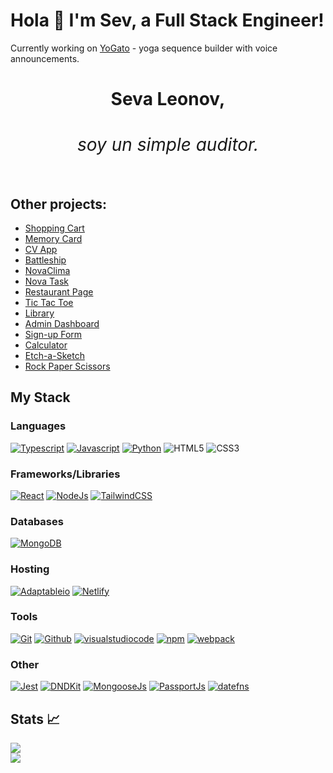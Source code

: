 # Hola 👋 I'm Sev, a Full Stack Engineer!


Currently working on [YoGato](https://github.com/sevleo/YoGato) - yoga sequence builder with voice announcements.
<h1 align="center">Seva Leonov, <span><h6>soy un simple auditor.</h6></span></h1>
  



## Other projects:
- [Shopping Cart](https://github.com/sevleo/shopping-cart)
- [Memory Card](https://github.com/sevleo/memory-card)
- [CV App](https://github.com/sevleo/cv-app)
- [Battleship](https://github.com/sevleo/battleship)
- [NovaClima](https://github.com/sevleo/NovaClima)
- [Nova Task](https://github.com/sevleo/nova_task)
- [Restaurant Page](https://github.com/sevleo/restaurant_page)
- [Tic Tac Toe](https://github.com/sevleo/tic_tac_toe)
- [Library](https://github.com/sevleo/library)
- [Admin Dashboard](https://github.com/sevleo/admin_dashboard)
- [Sign-up Form](https://github.com/sevleo/Sign-up_Form)
- [Calculator](https://github.com/sevleo/calculator)
- [Etch-a-Sketch](https://github.com/sevleo/Etch-a-Sketch)
- [Rock Paper Scissors](https://github.com/sevleo/rock-paper-scissors)


## My Stack



### Languages
[![Typescript][Typescript]][Typescript-url]
[![Javascript][Javascript]][Javascript-url]
[![Python][Python]][Python-url]
![HTML5]
![CSS3]

### Frameworks/Libraries
[![React][React.js]][React-url]
[![NodeJs][Node.js]][Node-url]
[![TailwindCSS][TailwindCSS]][TailwindCSS-url]

### Databases
[![MongoDB][MongoDB]][MongoDB-url]

### Hosting
[![Adaptableio][Adaptableio]][Adaptableio-url]
[![Netlify][Netlify]][Netlify-url]

### Tools
[![Git][Git]][Git-url]
[![Github][Github]][Github-url]
[![visualstudiocode][visualstudiocode]][visualstudiocode-url]
[![npm][npm]][npm-url]
[![webpack][webpack]][webpack-url]

### Other
[![Jest][Jest]][Jest-url]
[![DNDKit][DNDKit]][DNDKit-url]
[![MongooseJs][MongooseJs]][MongooseJs-url]
[![PassportJs][PassportJs]][PassportJs-url]
[![datefns][datefns]][datefns-url]


## Stats 📈
<img 
  src="https://github-readme-stats.vercel.app/api/top-langs/?username=sevleo&theme=react&layout=compact"
/>
</br>
<img
  src="https://github-readme-streak-stats.herokuapp.com/?user=sevleo&&theme=react&&hide_border=true"
/>
<br/>

[React.js]: https://img.shields.io/badge/React-20232A?style=for-the-badge&logo=react&logoColor=61DAFB
[React-url]: https://reactjs.org/
[Node.js]: https://img.shields.io/badge/Node.js-20232A?style=for-the-badge&logo=nodedotjs&logoColor=#5FA04E
[Node-url]: https://nodejs.org/en
[Typescript]: https://img.shields.io/badge/Typescript-20232A?style=for-the-badge&logo=typescript&logoColor=#3178C6
[Typescript-url]: https://www.typescriptlang.org/
[Javascript]: https://img.shields.io/badge/Javascript-20232A?style=for-the-badge&logo=javascript&logoColor=#F7DF1E
[Javascript-url]: https://www.javascript.com/
[TailwindCSS]: https://img.shields.io/badge/tailwindcss-20232A?style=for-the-badge&logo=tailwindcss&logoColor=#06B6D4
[TailwindCSS-url]: https://tailwindcss.com/
[MongoDB]: https://img.shields.io/badge/mongodb-20232A?style=for-the-badge&logo=mongodb
[MongoDB-url]: https://www.mongodb.com/
[Git]: https://img.shields.io/badge/git-20232A?style=for-the-badge&logo=git
[Git-url]: https://git-scm.com/
[Github]: https://img.shields.io/badge/github-20232A?style=for-the-badge&logo=github
[Github-url]: https://github.com/
[visualstudiocode]: https://img.shields.io/badge/VSCode-20232A?style=for-the-badge&logo=visualstudiocode
[visualstudiocode-url]: https://code.visualstudio.com/
[npm]: https://img.shields.io/badge/npm-20232A?style=for-the-badge&logo=npm
[npm-url]: https://www.npmjs.com/
[webpack]: https://img.shields.io/badge/webpack-20232A?style=for-the-badge&logo=webpack
[webpack-url]: https://webpack.js.org/
[Python]: https://img.shields.io/badge/Python-20232A?style=for-the-badge&logo=Python
[Python-url]: https://www.python.org/
[HTML5]: https://img.shields.io/badge/HTML5-20232A?style=for-the-badge&logo=HTML5
[CSS3]: https://img.shields.io/badge/CSS3-20232A?style=for-the-badge&logo=CSS3
[Adaptableio]: https://img.shields.io/badge/Adaptable.io-20232A?style=for-the-badge&logo=Adaptable.io
[Adaptableio-url]: https://adaptable.io/
[Netlify]: https://img.shields.io/badge/Netlify-20232A?style=for-the-badge&logo=Netlify
[Netlify-url]: https://www.netlify.com/

[Jest]: https://img.shields.io/badge/Jest-20232A?style=for-the-badge&logo=Jest
[Jest-url]: https://www.netlify.com/
[DNDKit]: https://img.shields.io/badge/DND%20Kit-20232A?style=for-the-badge&logo=DNDKit
[DNDKit-url]: https://dndkit.com/
[MongooseJs]: https://img.shields.io/badge/MongooseJs-20232A?style=for-the-badge&logo=MongooseJs
[MongooseJs-url]: https://mongoosejs.com/
[PassportJs]: https://img.shields.io/badge/PassportJS-20232A?style=for-the-badge&logo=Passport
[PassportJs-url]: https://www.passportjs.org/
[datefns]: https://img.shields.io/badge/datefns-20232A?style=for-the-badge&logo=datefns
[datefns-url]: https://date-fns.org/
